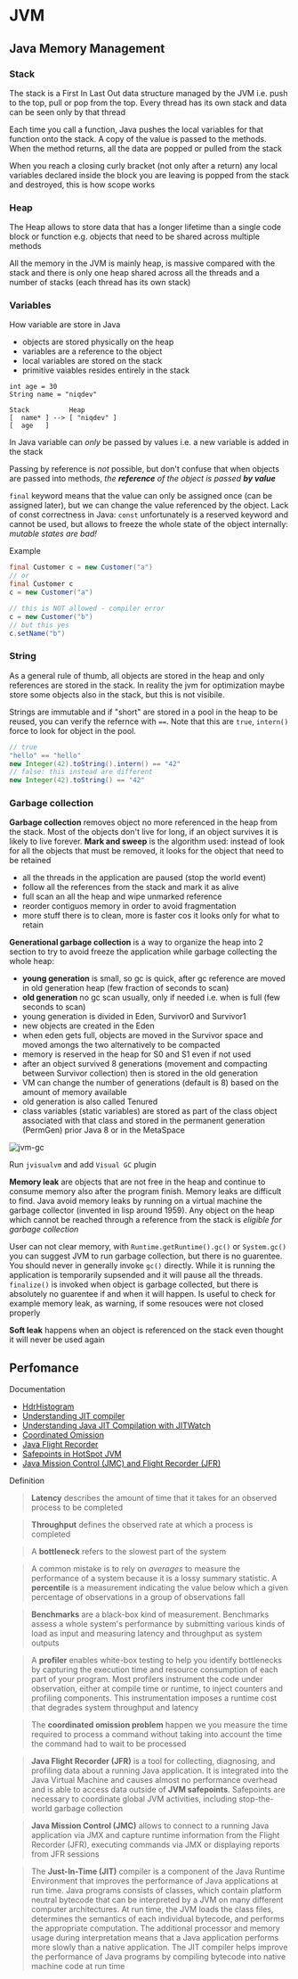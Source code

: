 # JVM

## Java Memory Management

### Stack

The stack is a First In Last Out data structure managed by the JVM i.e. push to the top, pull or pop from the top. Every thread has its own stack and data can be seen only by that thread

Each time you call a function, Java pushes the local variables for that function onto the stack. A copy of the value is passed to the methods. When the method returns, all the data are popped or pulled from the stack

When you reach a closing curly bracket (not only after a return) any local variables declared inside the block you are leaving is popped from the stack and destroyed, this is how scope works

### Heap

The Heap allows to store data that has a longer lifetime than a single code block or function e.g. objects that need to be shared across multiple methods

All the memory in the JVM is mainly heap, is massive compared with the stack and there is only one heap shared across all the threads and a number of stacks (each thread has its own stack)

### Variables

How variable are store in Java

* objects are stored physically on the heap
* variables are a reference to the object
* local variables are stored on the stack
* primitive vaiables resides entirely in the stack

```
int age = 30
String name = "niqdev"

Stack          Heap
[  name* ] --> [ "niqdev" ]
[  age   ]
```

In Java variable can *only* be passed by values i.e. a new variable is added in the stack

Passing by reference is *not* possible, but don't confuse that when objects are passed into methods, *the **reference** of the object is passed **by value***

`final` keyword means that the value can only be assigned once (can be assigned later), but we can change the value referenced by the object. Lack of const correctness in Java: `const` unfortunately is a reserved keyword and cannot be used, but allows to freeze the whole state of the object internally: *mutable states are bad!*

Example
```java
final Customer c = new Customer("a")
// or
final Customer c
c = new Customer("a")

// this is NOT allowed - compiler error
c = new Customer("b")
// but this yes
c.setName("b")
```

### String

As a general rule of thumb, all objects are stored in the heap and only references are stored in the stack. In reality the jvm for optimization maybe store some objects also in the stack, but this is not visibile.

Strings are immutable and if "short" are stored in a pool in the heap to be reused, you can verify the refernce with `==`.
Note that this are `true`, `intern()` force to look for object in the pool.

```java
// true
"hello" == "hello"
new Integer(42).toString().intern() == "42"
// false: this instead are different
new Integer(42).toString() == "42"
```

### Garbage collection

**Garbage collection** removes object no more referenced in the heap from the stack. Most of the objects don't live for long, if an object survives it is likely to live forever. **Mark and sweep** is the algorithm used: instead of look for all the objects that must be removed, it looks for the object that need to be retained

* all the threads in the application are paused (stop the world event)
* follow all the references from the stack and mark it as alive
* full scan an all the heap and wipe unmarked reference
* reorder contiguos memory in order to avoid fragmentation
* more stuff there is to clean, more is faster cos it looks only for what to retain

**Generational garbage collection** is a way to organize the heap into 2 section to try to avoid freeze the application while garbage collecting the whole heap:

* **young generation** is small, so gc is quick, after gc reference are moved in old generation heap (few fraction of seconds to scan)
* **old generation** no gc scan usually, only if needed i.e. when is full (few seconds to scan)
* young generation is divided in Eden, Survivor0 and Survivor1
* new objects are created in the Eden
* when eden gets full, objects are moved in the Survivor space and moved amongs the two alternatively to be compacted
* memory is reserved in the heap for S0 and S1 even if not used
* after an object survived 8 generations (movement and compacting between Survivor collection) then is stored in the old generation
* VM can change the number of generations (default is 8) based on the amount of memory available
* old generation is also called Tenured
* class variables (static variables) are stored as part of the class object associated with that class and stored in the permanent generation (PermGen) prior Java 8 or in the MetaSpace

![jvm-gc](img/jvm-gc.png)

Run `jvisualvm` and add `Visual GC` plugin

**Memory leak** are objects that are not free in the heap and continue to consume memory also after the program finish. Memory leaks are difficult to find. Java avoid memory leaks by running on a virtual machine the garbage collector (invented in lisp around 1959).
Any object on the heap which cannot be reached through a reference from the stack is *eligible for garbage collection*

User can not clear memory, with `Runtime.getRuntime().gc()` or `System.gc()` you can suggest JVM to run garbage collection, but there is no guarentee.
You should never in generally invoke `gc()` directly. While it is running the application is temporarily supsended and it will pause all the threads.
`finalize()` is invoked when object is garbage collected, but there is absolutely no guarentee if and when it will happen.
Is useful to check for example memory leak, as warning, if some resouces were not closed properly

**Soft leak** happens when an object is referenced on the stack even thought it will never be used again

## Perfomance

Documentation

* [HdrHistogram](http://hdrhistogram.org)
* [Understanding JIT compiler](https://aboullaite.me/understanding-jit-compiler-just-in-time-compiler)
* [Understanding Java JIT Compilation with JITWatch](http://www.oracle.com/technetwork/articles/java/architect-evans-pt1-2266278.html)
* [Coordinated Omission](https://groups.google.com/forum/#!msg/mechanical-sympathy/icNZJejUHfE/BfDekfBEs_sJ)
* [Java Flight Recorder](https://docs.oracle.com/javacomponents/jmc-5-5/jfr-runtime-guide/about.htm#JFRRT107)
* [Safepoints in HotSpot JVM](http://blog.ragozin.info/2012/10/safepoints-in-hotspot-jvm.html)
* [Java Mission Control (JMC) and Flight Recorder (JFR)](https://www.hascode.com/2017/10/java-mission-control-jmc-and-flight-recorder-jfr)

Definition

> **Latency** describes the amount of time that it takes for an observed process to be completed

> **Throughput** defines the observed rate at which a process is completed

> A **bottleneck** refers to the slowest part of the system

> A common mistake is to rely on *averages* to measure the performance of a system because it is a lossy summary statistic.
A **percentile** is a measurement indicating the value below which a given percentage of observations in a group of observations fall

> **Benchmarks** are a black-box kind of measurement. Benchmarks assess a whole system's performance by submitting various kinds of load as input and measuring latency and throughput as system outputs

> A **profiler** enables white-box testing to help you identify bottlenecks by capturing the execution time and resource consumption of each part of your
program. Most profilers instrument the code under observation, either at compile time or runtime, to inject counters and profiling components. This instrumentation imposes a runtime cost that degrades system throughput and latency

> The **coordinated omission problem** happen we you measure the time required to process a command without taking into account the time the command had to wait to be processed

> **Java Flight Recorder (JFR)** is a tool for collecting, diagnosing, and profiling data about a running Java application. It is integrated into the Java Virtual Machine and causes almost no performance overhead and is able to access data outside of **JVM safepoints**. Safepoints are necessary
to coordinate global JVM activities, including stop-the-world garbage collection

> **Java Mission Control (JMC)** allows to connect to a running Java application via JMX and capture runtime information from the Flight Recorder (JFR), executing commands via JMX or displaying reports from JFR sessions

> The **Just-In-Time (JIT)** compiler is a component of the Java Runtime Environment that improves the performance of Java applications at run time. Java programs consists of classes, which contain platform neutral bytecode that can be interpreted by a JVM on many different computer architectures.
At run time, the JVM loads the class files, determines the semantics of each individual bytecode, and performs the appropriate computation.
The additional processor and memory usage during interpretation means that a Java application performs more slowly than a native application.
The JIT compiler helps improve the performance of Java programs by compiling bytecode into native machine code at run time


<br>
